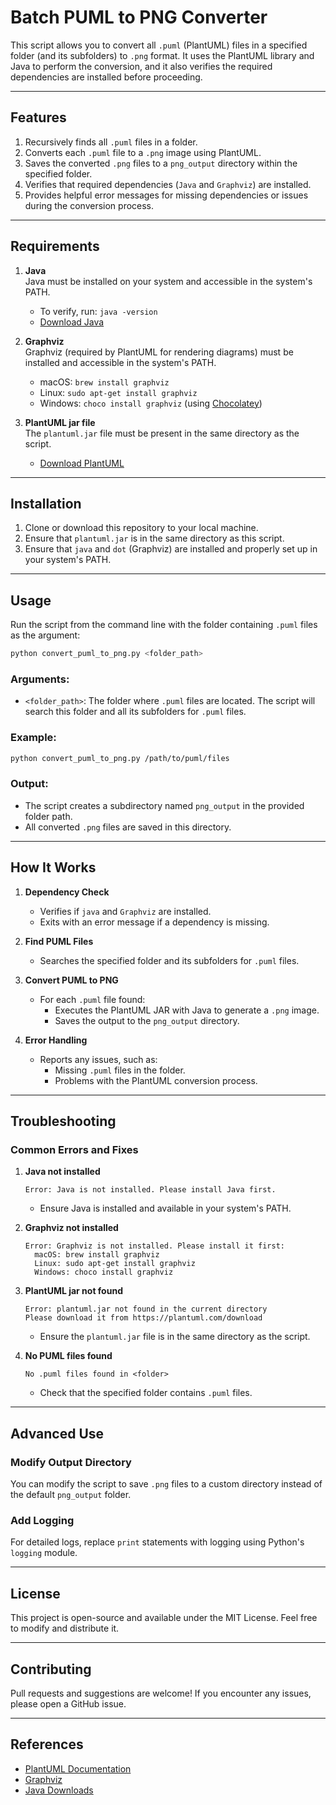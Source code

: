 # Batch PUML to PNG Converter

This script allows you to convert all `.puml` (PlantUML) files in a specified folder (and its subfolders) to `.png` format. It uses the PlantUML library and Java to perform the conversion, and it also verifies the required dependencies are installed before proceeding.

---

## Features
1. Recursively finds all `.puml` files in a folder.
2. Converts each `.puml` file to a `.png` image using PlantUML.
3. Saves the converted `.png` files to a `png_output` directory within the specified folder.
4. Verifies that required dependencies (`Java` and `Graphviz`) are installed.
5. Provides helpful error messages for missing dependencies or issues during the conversion process.

---

## Requirements

1. **Java**  
   Java must be installed on your system and accessible in the system's PATH.
   - To verify, run: `java -version`
   - [Download Java](https://www.oracle.com/java/technologies/javase-downloads.html)

2. **Graphviz**  
   Graphviz (required by PlantUML for rendering diagrams) must be installed and accessible in the system's PATH.
   - macOS: `brew install graphviz`
   - Linux: `sudo apt-get install graphviz`
   - Windows: `choco install graphviz` (using [Chocolatey](https://chocolatey.org/))

3. **PlantUML jar file**  
   The `plantuml.jar` file must be present in the same directory as the script.
   - [Download PlantUML](https://plantuml.com/download)

---

## Installation

1. Clone or download this repository to your local machine.
2. Ensure that `plantuml.jar` is in the same directory as this script.
3. Ensure that `java` and `dot` (Graphviz) are installed and properly set up in your system's PATH.

---

## Usage

Run the script from the command line with the folder containing `.puml` files as the argument:

```bash
python convert_puml_to_png.py <folder_path>
```

### Arguments:
- `<folder_path>`: The folder where `.puml` files are located. The script will search this folder and all its subfolders for `.puml` files.

### Example:
```bash
python convert_puml_to_png.py /path/to/puml/files
```

### Output:
- The script creates a subdirectory named `png_output` in the provided folder path.
- All converted `.png` files are saved in this directory.

---

## How It Works

1. **Dependency Check**  
   - Verifies if `java` and `Graphviz` are installed.
   - Exits with an error message if a dependency is missing.

2. **Find PUML Files**  
   - Searches the specified folder and its subfolders for `.puml` files.

3. **Convert PUML to PNG**  
   - For each `.puml` file found:
     - Executes the PlantUML JAR with Java to generate a `.png` image.
     - Saves the output to the `png_output` directory.

4. **Error Handling**  
   - Reports any issues, such as:
     - Missing `.puml` files in the folder.
     - Problems with the PlantUML conversion process.

---

## Troubleshooting

### Common Errors and Fixes

1. **Java not installed**
   ```
   Error: Java is not installed. Please install Java first.
   ```
   - Ensure Java is installed and available in your system's PATH.

2. **Graphviz not installed**
   ```
   Error: Graphviz is not installed. Please install it first:
     macOS: brew install graphviz
     Linux: sudo apt-get install graphviz
     Windows: choco install graphviz
   ```

3. **PlantUML jar not found**
   ```
   Error: plantuml.jar not found in the current directory
   Please download it from https://plantuml.com/download
   ```
   - Ensure the `plantuml.jar` file is in the same directory as the script.

4. **No PUML files found**
   ```
   No .puml files found in <folder>
   ```
   - Check that the specified folder contains `.puml` files.

---

## Advanced Use

### Modify Output Directory
You can modify the script to save `.png` files to a custom directory instead of the default `png_output` folder.

### Add Logging
For detailed logs, replace `print` statements with logging using Python's `logging` module.

---

## License
This project is open-source and available under the MIT License. Feel free to modify and distribute it.

---

## Contributing
Pull requests and suggestions are welcome! If you encounter any issues, please open a GitHub issue.

---

## References
- [PlantUML Documentation](https://plantuml.com/)
- [Graphviz](https://graphviz.org/)
- [Java Downloads](https://www.oracle.com/java/technologies/javase-downloads.html)